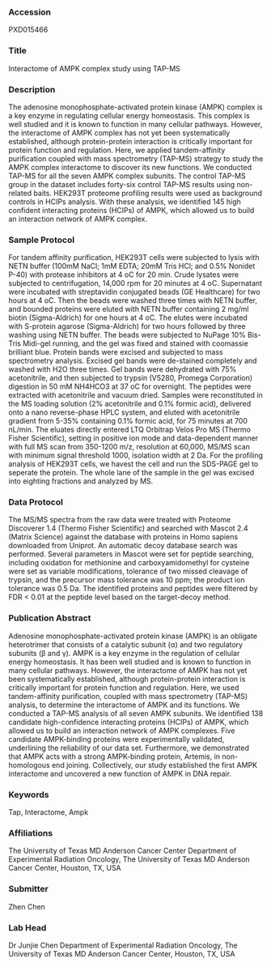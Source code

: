 ### Accession
PXD015466

### Title
Interactome of AMPK complex study using TAP-MS

### Description
The adenosine monophosphate-activated protein kinase (AMPK) complex is a key enzyme in regulating cellular energy homeostasis. This complex is well studied and it is known to function in many cellular pathways. However, the interactome of AMPK complex has not yet been systematically established, although protein-protein interaction is critically important for protein function and regulation. Here, we applied tandem-affinity purification coupled with mass spectrometry (TAP-MS) strategy to study the AMPK complex interactome to discover its new functions. We conducted TAP-MS for all the seven AMPK complex subunits. The control TAP-MS group in the dataset includes forty-six control TAP-MS results using non-related baits. HEK293T proteome profiling results were used as background controls in HCIPs analysis. With these analysis, we identified 145 high confident interacting proteins (HCIPs) of AMPK, which allowed us to build an interaction network of AMPK complex.

### Sample Protocol
For tandem affinity purification, HEK293T cells were subjected to lysis with NETN buffer (100mM NaCl; 1mM EDTA; 20mM Tris HCl; and 0.5% Nonidet P-40) with protease inhibitors at 4 oC for 20 min. Crude lysates were subjected to centrifugation, 14,000 rpm for 20 minutes at 4 oC. Supernatant were incubated with streptavidin conjugated beads (GE Healthcare) for two hours at 4 oC. Then the beads were washed three times with NETN buffer, and bounded proteins were eluted with NETN buffer containing 2 mg/ml biotin (Sigma-Aldrich) for one hours at 4 oC. The elutes were incubated with S-protein agarose (Sigma-Aldrich) for two hours followed by three washing using NETN buffer. The beads were subjected to NuPage 10% Bis-Tris Midi-gel running, and the gel was fixed and stained with coomassie brilliant blue. Protein bands were excised and subjected to mass spectrometry analysis. Excised gel bands were de-stained completely and washed with H2O three times. Gel bands were dehydrated with 75% acetonitrile, and then subjected to trypsin (V5280, Promega Corporation) digestion in 50 mM NH4HCO3 at 37 oC for overnight. The peptides were extracted with acetonitrile and vacuum dried. Samples were reconstituted in the MS loading solution (2% acetonitrile and 0.1% formic acid), delivered onto a nano reverse-phase HPLC system, and eluted with acetonitrile gradient from 5-35% containing 0.1% formic acid, for 75 minutes at 700 nL/min. The eluates directly entered LTQ Orbitrap Velos Pro MS (Thermo Fisher Scientific), setting in positive ion mode and data-dependent manner with full MS scan from 350-1200 m/z, resolution at 60,000, MS/MS scan with minimum signal threshold 1000, isolation width at 2 Da. For the profiling analysis of HEK293T cells, we havest the cell and run the SDS-PAGE gel to seperate the protein. The whole lane of the sample in the gel was excised into eighting fractions and analyzed by MS.

### Data Protocol
The MS/MS spectra from the raw data were treated with Proteome Discoverer 1.4 (Thermo Fisher Scientific) and searched with Mascot 2.4 (Matrix Science) against the database with proteins in Homo sapiens downloaded from Uniprot. An automatic decoy database search was performed. Several parameters in Mascot were set for peptide searching, including oxidation for methionine and carboxyamidomethyl for cysteine were set as variable modifications, tolerance of two missed cleavage of trypsin, and the precursor mass tolerance was 10 ppm; the product ion tolerance was 0.5 Da. The identified proteins and peptides were filtered by FDR < 0.01 at the peptide level based on the target-decoy method.

### Publication Abstract
Adenosine monophosphate-activated protein kinase (AMPK) is an obligate heterotrimer that consists of a catalytic subunit (&#x3b1;) and two regulatory subunits (&#x3b2; and &#x3b3;). AMPK is a key enzyme in the regulation of cellular energy homeostasis. It has been well studied and is known to function in many cellular pathways. However, the interactome of AMPK has not yet been systematically established, although protein-protein interaction is critically important for protein function and regulation. Here, we used tandem-affinity purification, coupled with mass spectrometry (TAP-MS) analysis, to determine the interactome of AMPK and its functions. We conducted a TAP-MS analysis of all seven AMPK subunits. We identified 138 candidate high-confidence interacting proteins (HCIPs) of AMPK, which allowed us to build an interaction network of AMPK complexes. Five candidate AMPK-binding proteins were experimentally validated, underlining the reliability of our data set. Furthermore, we demonstrated that AMPK acts with a strong AMPK-binding protein, Artemis, in non-homologous end joining. Collectively, our study established the first AMPK interactome and uncovered a new function of AMPK in DNA repair.

### Keywords
Tap, Interactome, Ampk

### Affiliations
The University of Texas MD Anderson Cancer Center
Department of Experimental Radiation Oncology, The University of Texas MD Anderson Cancer Center, Houston, TX, USA

### Submitter
Zhen Chen

### Lab Head
Dr Junjie Chen
Department of Experimental Radiation Oncology, The University of Texas MD Anderson Cancer Center, Houston, TX, USA


